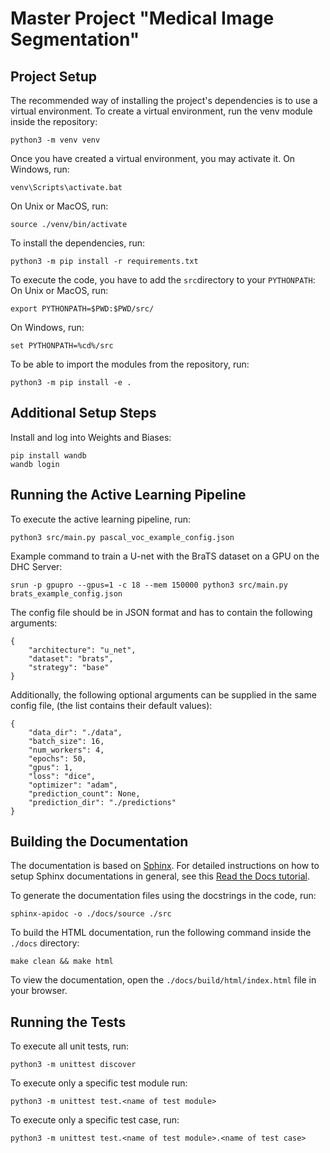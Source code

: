 # Master Project "Medical Image Segmentation"

## Project Setup

The recommended way of installing the project's dependencies is to use a virtual environment. To create a virtual environment, run the venv module inside the repository:

```
python3 -m venv venv
```

Once you have created a virtual environment, you may activate it. On Windows, run:

```
venv\Scripts\activate.bat
```

On Unix or MacOS, run:

```
source ./venv/bin/activate
```

To install the dependencies, run:

```
python3 -m pip install -r requirements.txt
```

To execute the code, you have to add the `src`directory to your `PYTHONPATH`:
On Unix or MacOS, run:

```
export PYTHONPATH=$PWD:$PWD/src/
```

On Windows, run:

```
set PYTHONPATH=%cd%/src
```

To be able to import the modules from the repository, run:

```
python3 -m pip install -e .
```

## Additional Setup Steps

Install and log into Weights and Biases:

```
pip install wandb
wandb login
```

## Running the Active Learning Pipeline

To execute the active learning pipeline, run:

```
python3 src/main.py pascal_voc_example_config.json
```

Example command to train a U-net with the BraTS dataset on a GPU on the DHC Server:

```
srun -p gpupro --gpus=1 -c 18 --mem 150000 python3 src/main.py brats_example_config.json
```

The config file should be in JSON format and has to contain the following arguments:

```
{
    "architecture": "u_net",
    "dataset": "brats",
    "strategy": "base"
}
```

Additionally, the following optional arguments can be supplied in the same config file, (the list contains their default values):

```
{
    "data_dir": "./data",
    "batch_size": 16,
    "num_workers": 4,
    "epochs": 50,
    "gpus": 1,
    "loss": "dice",
    "optimizer": "adam",
    "prediction_count": None,
    "prediction_dir": "./predictions"
}
```

## Building the Documentation

The documentation is based on [Sphinx](https://www.sphinx-doc.org/en/master/). For detailed instructions on how to setup Sphinx documentations in general, see this [Read the Docs tutorial](https://sphinx-rtd-tutorial.readthedocs.io/en/latest/install.html).

To generate the documentation files using the docstrings in the code, run:

```
sphinx-apidoc -o ./docs/source ./src
```

To build the HTML documentation, run the following command inside the `./docs` directory:

```
make clean && make html
```

To view the documentation, open the `./docs/build/html/index.html` file in your browser.
## Running the Tests

To execute all unit tests, run:

```
python3 -m unittest discover
```

To execute only a specific test module run:

```
python3 -m unittest test.<name of test module>
```

To execute only a specific test case, run:

```
python3 -m unittest test.<name of test module>.<name of test case>
```
